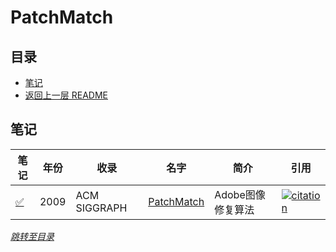 # PatchMatch

## 目录
- [笔记](#笔记)
- [返回上一层 README](../README.md)


## 笔记

| 笔记 | 年份 | 收录 | 名字                                                         | 简介                 | 引用 |
| ------ | ---- | ---- | ------------------------------------------------------------ | -------------------- | ------------------------------------------------------------ |
| [✅](./papers/PatchMatch%20A%20Randomized%20Correspondence%20Algorithm%20for%20Structural%20Image%20Editing.md)      | 2009 | ACM SIGGRAPH | [PatchMatch](https://3dvar.com/Barnes2009PatchMatch.pdf) | Adobe图像修复算法                   | [![citation](https://img.shields.io/badge/dynamic/json?label=citation&query=citationCount&url=https%3A%2F%2Fapi.semanticscholar.org%2Fgraph%2Fv1%2Fpaper%2F744293fb92aa3dde3a5001885cf61eb7165eb95b%3Ffields%3DcitationCount)](https://www.semanticscholar.org/paper/PatchMatch%3A-a-randomized-correspondence-algorithm-Barnes-Shechtman/744293fb92aa3dde3a5001885cf61eb7165eb95b) |


*[跳转至目录](#目录)*